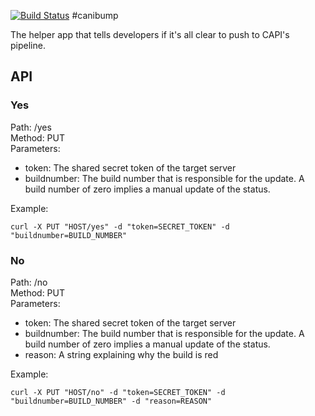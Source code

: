 [![Build Status](https://travis-ci.org/pivotal-cf-experimental/canibump.png)](https://travis-ci.org/pivotal-cf-experimental/canibump)
#canibump

The helper app that tells developers if it's all clear to push to CAPI's pipeline.

## API

### Yes

Path: /yes  
Method: PUT  
Parameters:

  * token: The shared secret token of the target server
  * buildnumber: The build number that is responsible for the update. A build number of zero implies a manual update of the status.

Example:  
```
curl -X PUT "HOST/yes" -d "token=SECRET_TOKEN" -d "buildnumber=BUILD_NUMBER"
```

### No

Path: /no  
Method: PUT  
Parameters:

  * token: The shared secret token of the target server
  * buildnumber: The build number that is responsible for the update. A build number of zero implies a manual update of the status.
  * reason: A string explaining why the build is red

Example:  
```
curl -X PUT "HOST/no" -d "token=SECRET_TOKEN" -d "buildnumber=BUILD_NUMBER" -d "reason=REASON"
```
